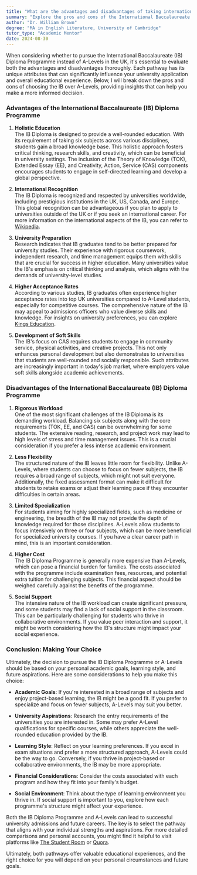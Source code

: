 ```yaml
---
title: "What are the advantages and disadvantages of taking international baccalaureate instead of A levels in the UK?"
summary: "Explore the pros and cons of the International Baccalaureate versus A-Levels in the UK to make an informed educational choice."
author: "Dr. William Brown"
degree: "MA in English Literature, University of Cambridge"
tutor_type: "Academic Mentor"
date: 2024-08-30
---
```


When considering whether to pursue the International Baccalaureate (IB) Diploma Programme instead of A-Levels in the UK, it's essential to evaluate both the advantages and disadvantages thoroughly. Each pathway has its unique attributes that can significantly influence your university application and overall educational experience. Below, I will break down the pros and cons of choosing the IB over A-Levels, providing insights that can help you make a more informed decision.

### Advantages of the International Baccalaureate (IB) Diploma Programme

1. **Holistic Education**  
   The IB Diploma is designed to provide a well-rounded education. With its requirement of taking six subjects across various disciplines, students gain a broad knowledge base. This holistic approach fosters critical thinking, research skills, and creativity, which can be beneficial in university settings. The inclusion of the Theory of Knowledge (TOK), Extended Essay (EE), and Creativity, Action, Service (CAS) components encourages students to engage in self-directed learning and develop a global perspective.

2. **International Recognition**  
   The IB Diploma is recognized and respected by universities worldwide, including prestigious institutions in the UK, US, Canada, and Europe. This global recognition can be advantageous if you plan to apply to universities outside of the UK or if you seek an international career. For more information on the international aspects of the IB, you can refer to [Wikipedia](https://en.wikipedia.org/wiki/IB_Diploma_Programme).

3. **University Preparation**  
   Research indicates that IB graduates tend to be better prepared for university studies. Their experience with rigorous coursework, independent research, and time management equips them with skills that are crucial for success in higher education. Many universities value the IB's emphasis on critical thinking and analysis, which aligns with the demands of university-level studies.

4. **Higher Acceptance Rates**  
   According to various studies, IB graduates often experience higher acceptance rates into top UK universities compared to A-Level students, especially for competitive courses. The comprehensive nature of the IB may appeal to admissions officers who value diverse skills and knowledge. For insights on university preferences, you can explore [Kings Education](https://www.kingseducation.com/kings-life/ib-vs-a-levels).

5. **Development of Soft Skills**  
   The IB's focus on CAS requires students to engage in community service, physical activities, and creative projects. This not only enhances personal development but also demonstrates to universities that students are well-rounded and socially responsible. Such attributes are increasingly important in today's job market, where employers value soft skills alongside academic achievements.

### Disadvantages of the International Baccalaureate (IB) Diploma Programme

1. **Rigorous Workload**  
   One of the most significant challenges of the IB Diploma is its demanding workload. Balancing six subjects along with the core requirements (TOK, EE, and CAS) can be overwhelming for some students. The extensive reading, research, and project work may lead to high levels of stress and time management issues. This is a crucial consideration if you prefer a less intense academic environment.

2. **Less Flexibility**  
   The structured nature of the IB leaves little room for flexibility. Unlike A-Levels, where students can choose to focus on fewer subjects, the IB requires a broad range of subjects, which might not suit everyone. Additionally, the fixed assessment format can make it difficult for students to retake exams or adjust their learning pace if they encounter difficulties in certain areas.

3. **Limited Specialization**  
   For students aiming for highly specialized fields, such as medicine or engineering, the breadth of the IB may not provide the depth of knowledge required for those disciplines. A-Levels allow students to focus intensively on three or four subjects, which can be more beneficial for specialized university courses. If you have a clear career path in mind, this is an important consideration.

4. **Higher Cost**  
   The IB Diploma Programme is generally more expensive than A-Levels, which can pose a financial burden for families. The costs associated with the programme include examination fees, resources, and potential extra tuition for challenging subjects. This financial aspect should be weighed carefully against the benefits of the programme.

5. **Social Support**  
   The intensive nature of the IB workload can create significant pressure, and some students may find a lack of social support in the classroom. This can be particularly challenging for students who thrive in collaborative environments. If you value peer interaction and support, it might be worth considering how the IB's structure might impact your social experience.

### Conclusion: Making Your Choice

Ultimately, the decision to pursue the IB Diploma Programme or A-Levels should be based on your personal academic goals, learning style, and future aspirations. Here are some considerations to help you make this choice:

- **Academic Goals**: If you're interested in a broad range of subjects and enjoy project-based learning, the IB might be a good fit. If you prefer to specialize and focus on fewer subjects, A-Levels may suit you better.
  
- **University Aspirations**: Research the entry requirements of the universities you are interested in. Some may prefer A-Level qualifications for specific courses, while others appreciate the well-rounded education provided by the IB.

- **Learning Style**: Reflect on your learning preferences. If you excel in exam situations and prefer a more structured approach, A-Levels could be the way to go. Conversely, if you thrive in project-based or collaborative environments, the IB may be more appropriate.

- **Financial Considerations**: Consider the costs associated with each program and how they fit into your family's budget.

- **Social Environment**: Think about the type of learning environment you thrive in. If social support is important to you, explore how each programme's structure might affect your experience.

Both the IB Diploma Programme and A-Levels can lead to successful university admissions and future careers. The key is to select the pathway that aligns with your individual strengths and aspirations. For more detailed comparisons and personal accounts, you might find it helpful to visit platforms like [The Student Room](https://www.thestudentroom.co.uk/showthread.php?t=1676573) or [Quora](https://www.quora.com/What-are-the-advantages-and-disadvantages-of-taking-an-Advanced-Level-A-Level-instead-of-the-International-Baccalaureate-IB-or-vice-versa).

Ultimately, both pathways offer valuable educational experiences, and the right choice for you will depend on your personal circumstances and future goals.
    